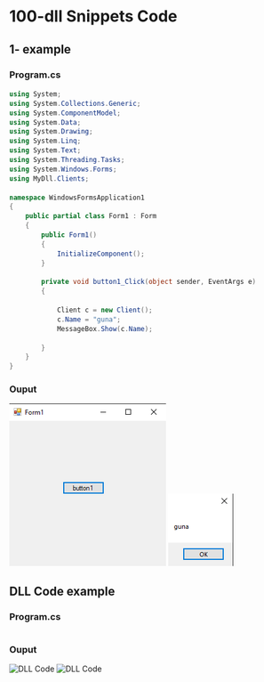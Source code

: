 # 100-dll Snippets Code

## 1- example

### Program.cs

```c#
using System;
using System.Collections.Generic;
using System.ComponentModel;
using System.Data;
using System.Drawing;
using System.Linq;
using System.Text;
using System.Threading.Tasks;
using System.Windows.Forms;
using MyDll.Clients;

namespace WindowsFormsApplication1
{
    public partial class Form1 : Form
    {
        public Form1()
        {
            InitializeComponent();
        }

        private void button1_Click(object sender, EventArgs e)
        {

            Client c = new Client();
            c.Name = "guna";
            MessageBox.Show(c.Name);

        }
    }
}


```

### Ouput

![1- example](media/1.png)
![1- example](media/2.png)

## DLL Code example

### Program.cs

```c#


```

### Ouput

![DLL Code](media/3.png)
![DLL Code](media/4.png)